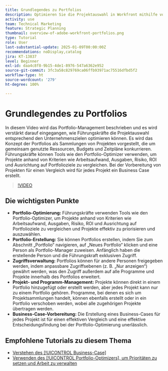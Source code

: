 ```yaml
---
title: Grundlegendes zu Portfolios
description: Optimieren Sie die Projektauswahl in Workfront mithilfe von Portfolio Optimizer, in dem Sie Portfolios mit verwaltetem Zugriff erstellen, Projekte und Programme organisieren und Geschäftsfälle für eine fundierte Entscheidungsfindung vorbereiten können.
activity: use
team: Technical Marketing
feature: Strategic Planning
thumbnail: overview-of-adobe-workfront-portfolios.png
type: Tutorial
role: User
last-substantial-update: 2025-01-09T00:00:00Z
recommendations: noDisplay,catalog
jira: KT-13837
level: Beginner
exl-id: daa4c8f8-9b15-4de1-8976-547a6362e952
source-git-commit: 3fc3a58c829769ca06ffb93971ac75516dfbd5f2
workflow-type: ht
source-wordcount: '279'
ht-degree: 100%

---
```


# Grundlegendes zu Portfolios

In diesem Video wird das Portfolio-Management beschrieben und es wird verstärkt darauf eingegangen, wie Führungskräfte die Projektauswahl entsprechend den Unternehmenszielen optimieren können. Es wird das Konzept der Portfolios als Sammlungen von Projekten vorgestellt, die um gemeinsam genutzte Ressourcen, Budgets und Zeitpläne konkurrieren. Führungskräfte können Tools wie den Portfolio-Optimizer verwenden, um Projekte anhand von Kriterien wie Arbeitsaufwand, Ausgaben, Risiko, ROI und Ausrichtung auf Portfolioziele zu vergleichen. Bei der Vorbereitung von Projekten für einen Vergleich wird für jedes Projekt ein Business Case erstellt.


>[!VIDEO](https://video.tv.adobe.com/v/3442837/?quality=12&learn=on&enablevpops&captions=ger)

## Die wichtigsten Punkte

* **Portfolio-Optimierung:** Führungskräfte verwenden Tools wie den Portfolio-Optimizer, um Projekte anhand von Kriterien wie Arbeitsaufwand, Ausgaben, Risiko, ROI und Ausrichtung auf Portfolioziele zu vergleichen und Projekte effektiv zu priorisieren und auszuwählen.
* **Portfolio-Erstellung:** Sie können Portfolios erstellen, indem Sie zum Abschnitt „Portfolio“ navigieren, auf „Neues Portfolio“ klicken und eine Person als Portfolio-Manager zuweisen. Anfänglich haben die erstellende Person und die Führungskraft exklusiven Zugriff.
* **Zugriffsverwaltung:** Portfolios können für andere Personen freigegeben werden, indem anpassbare Zugriffsebenen (z. B. „Nur anzeigen“) gewährt werden, was den Zugriff außerdem auf alle Programme und Projekte innerhalb des Portfolios erweitert.
* **Projekt- und Programm-Management:** Projekte können direkt in einem Portfolio hinzugefügt oder erstellt werden, aber jedes Projekt kann nur zu einem Portfolio gehören. Programme, bei denen es sich um Projektsammlungen handelt, können ebenfalls erstellt oder in ein Portfolio verschoben werden, wobei alle zugehörigen Projekte übertragen werden.
* **Business-Case-Vorbereitung:** Die Erstellung eines Business-Cases für jedes Projekt ist für einen effektiven Vergleich und eine effektive Entscheidungsfindung bei der Portfolio-Optimierung unerlässlich.


## Empfohlene Tutorials zu diesem Thema

* [Verstehen des [!UICONTROL Business-Case]](/help/portfolios-and-programs/introduction-to-the-business-case.md)
* [Verwenden des [!UICONTROL Portfolio-Optimizers], um Prioritäten zu setzen und Arbeit zu verwalten](/help/portfolios-and-programs/prioritize-and-manage-work-with-portfolios.md)

